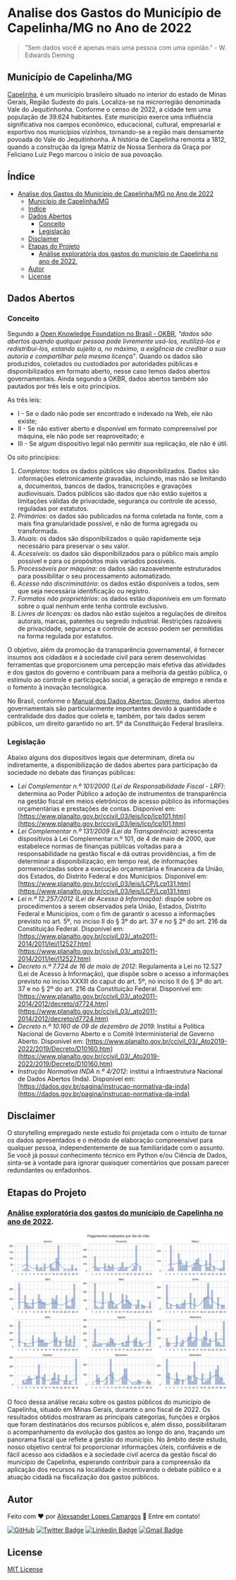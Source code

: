 # Analise dos Gastos do Município de Capelinha/MG no Ano de 2022

> "Sem dados você é apenas mais uma pessoa com uma opinião." - W. Edwards Deming

## Município de Capelinha/MG

[Capelinha](https://pt.wikipedia.org/wiki/Capelinha), é um município brasileiro situado no interior do estado de Minas Gerais, Região Sudeste do país. Localiza-se na microrregião denominada Vale do Jequitinhonha. Conforme o censo de 2022, a cidade tem uma população de 39.624 habitantes. Este município exerce uma influência significativa nos campos econômico, educacional, cultural, empresarial e esportivo nos municípios vizinhos, tornando-se a região mais densamente povoada do Vale do Jequitinhonha. A história de Capelinha remonta a 1812, quando a construção da Igreja Matriz de Nossa Senhora da Graça por Feliciano Luiz Pego marcou o início de sua povoação.

## Índice

- [Analise dos Gastos do Município de Capelinha/MG no Ano de 2022](#analise-dos-gastos-do-município-de-capelinhamg-no-ano-de-2022)
  - [Município de Capelinha/MG](#município-de-capelinhamg)
  - [Índice](#índice)
  - [Dados Abertos](#dados-abertos)
    - [Conceito](#conceito)
    - [Legislação](#legislação)
  - [Disclaimer](#disclaimer)
  - [Etapas do Projeto](#etapas-do-projeto)
    - [Análise exploratória dos gastos do município de Capelinha no ano de 2022.](#análise-exploratória-dos-gastos-do-município-de-capelinha-no-ano-de-2022)
  - [Autor](#autor)
  - [License](#license)

## Dados Abertos

### Conceito
Segundo a [Open Knowledge Foundation no Brasil - OKBR](https://ok.org.br), _“dados são abertos quando qualquer pessoa pode livremente *usá-los*, *reutilizá-los* e *redistribuí-los*, estando sujeito a, no máximo, a exigência de creditar a sua autoria e compartilhar pela mesma licença”_. Quando os dados são produzidos, coletados ou custodiados por autoridades públicas e disponibilizados em formato aberto, nesse caso temos dados abertos governamentais. Ainda segundo a OKBR, dados abertos também são pautados por três leis e oito princípios.

As três leis:
- I - Se o dado não pode ser encontrado e indexado na Web, ele não existe;
- II - Se não estiver aberto e disponível em formato compreensível por máquina, ele não pode ser reaproveitado; e
- III - Se algum dispositivo legal não permitir sua replicação, ele não é útil.

Os oito princípios:
1) *Completos*: todos os dados públicos são disponibilizados. Dados são informações eletronicamente gravadas, incluindo, mas não se limitando a, documentos, bancos de dados, transcrições e gravações audiovisuais. Dados públicos são dados que não estão sujeitos a limitações válidas de privacidade, segurança ou controle de acesso, reguladas por estatutos.
2) *Primários*: os dados são publicados na forma coletada na fonte, com a mais fina granularidade possível, e não de forma agregada ou transformada.
3) *Atuais*: os dados são disponibilizados o quão rapidamente seja necessário para preservar o seu valor.
4) *Acessíveis*: os dados são disponibilizados para o público mais amplo possível e para os propósitos mais variados possíveis.
5) *Processáveis por máquina*: os dados são razoavelmente estruturados para possibilitar o seu processamento automatizado.
6) *Acesso não discriminatório*: os dados estão disponíveis a todos, sem que seja necessária identificação ou registro.
7) *Formatos não proprietários*: os dados estão disponíveis em um formato sobre o qual nenhum ente tenha controle exclusivo.
8) *Livres de licenças*: os dados não estão sujeitos a regulações de direitos autorais, marcas, patentes ou segredo industrial. Restrições razoáveis de privacidade, segurança e controle de acesso podem ser permitidas na forma regulada por estatutos.

O objetivo, além da promoção da transparência governamental, é fornecer insumos aos cidadãos e à sociedade civil para serem desenvolvidas ferramentas que proporcionem uma percepção mais efetiva das atividades e dos gastos do governo e contribuam para a melhoria da gestão pública, o estímulo ao controle e participação social, a geração de emprego e renda e o fomento à inovação tecnológica.

No Brasil, conforme o [Manual dos Dados Abertos: Governo](https://www.w3c.br/pub/Materiais/PublicacoesW3C/Manual_Dados_Abertos_WEB.pdf), dados abertos governamentais são particularmente importantes devido à quantidade e centralidade dos dados que coleta e, também, por tais dados serem públicos, um direito garantido no art. 5º da Constituição Federal brasileira.

### Legislação

Abaixo alguns dos dispositivos legais que determinam, direta ou indiretamente, a disponibilização de dados abertos para participação da sociedade no debate das finanças públicas:
- *Lei Complementar n.º 101/2000 (Lei de Responsabilidade Fiscal - LRF)*: determina ao Poder Público a adoção de instrumentos de transparência na gestão fiscal em meios eletrônicos de acesso público às informações orçamentárias e prestações de contas. Disponível em: [https://www.planalto.gov.br/ccivil_03/leis/lcp/lcp101.htm](https://www.planalto.gov.br/ccivil_03/leis/lcp/lcp101.htm)
- *Lei Complementar n.º 131/2009 (Lei da Transparência)*: acrescenta dispositivos à Lei Complementar n.º 101, de 4 de maio de 2000, que estabelece normas de finanças públicas voltadas para a responsabilidade na gestão fiscal e dá outras providências, a fim de determinar a disponibilização, em tempo real, de informações pormenorizadas sobre a execução orçamentária e financeira da União, dos Estados, do Distrito Federal e dos Municípios. Disponível em: [https://www.planalto.gov.br/ccivil_03/leis/LCP/Lcp131.htm](https://www.planalto.gov.br/ccivil_03/leis/LCP/Lcp131.htm)
- *Lei n.º 12.257/2012 (Lei de Acesso à Informação)*: dispõe sobre os procedimentos a serem observados pela União, Estados, Distrito Federal e Municípios, com o fim de garantir o acesso a informações previsto no art. 5º, no inciso II do § 3º do art. 37 e no § 2º do art. 216 da Constituição Federal. Disponível em: [https://www.planalto.gov.br/ccivil_03/_ato2011-2014/2011/lei/l12527.htm](https://www.planalto.gov.br/ccivil_03/_ato2011-2014/2011/lei/l12527.htm)
- *Decreto n.º 7.724 de 16 de maio de 2012*: Regulamenta a Lei no 12.527 (Lei de Acesso à Informação), que dispõe sobre o acesso a informações previsto no inciso XXXIII do caput do art. 5º, no inciso II do § 3º do art. 37 e no § 2º do art. 216 da Constituição Federal. Disponível em: [https://www.planalto.gov.br/ccivil_03/_ato2011-2014/2012/decreto/d7724.htm](https://www.planalto.gov.br/ccivil_03/_ato2011-2014/2012/decreto/d7724.htm)
- *Decreto n.º 10.160 de 09 de dezembro de 2019*: Institui a Política Nacional de Governo Aberto e o Comitê Interministerial de Governo Aberto. Disponível em: [https://www.planalto.gov.br/ccivil_03/_Ato2019-2022/2019/Decreto/D10160.htm](https://www.planalto.gov.br/ccivil_03/_Ato2019-2022/2019/Decreto/D10160.htm)
- *Instrução Normativa INDA n.º 4/2012*: institui a Infraestrutura Nacional de Dados Abertos (Inda). Disponível em: [https://dados.gov.br/pagina/instrucao-normativa-da-inda](https://dados.gov.br/pagina/instrucao-normativa-da-inda)

## Disclaimer

O storytelling empregado neste estudo foi projetada com o intuito de tornar os dados apresentados e o método de elaboração compreensível para qualquer pessoa, independentemente de sua familiaridade com o assunto. Se você já possui conhecimento técnico em Python e/ou Ciência de Dados, sinta-se à vontade para ignorar quaisquer comentários que possam parecer redundantes ou enfadonhos.

## Etapas do Projeto

### [Análise exploratória dos gastos do município de Capelinha no ano de 2022](analise_exploratoria_pagamentos.ipynb).

![Pagamentos realizados por dia ao longo dos meses](assets/pagamentos_mes.png)

O foco dessa análise recaiu sobre os gastos públicos do município de Capelinha, situado em Minas Gerais, durante o ano fiscal de 2022. Os resultados obtidos mostraram as principais categorias, funções e órgãos que foram destinatários dos recursos públicos e, além disso, possibilitaram o acompanhamento da evolução dos gastos ao longo do ano, traçando um panorama fiscal que reflete a gestão do município. No âmbito deste estudo, nosso objetivo central foi proporcionar informações úteis, confiáveis e de fácil acesso aos cidadãos e à sociedade civil acerca da gestão fiscal do município de Capelinha, esperando contribuir para a compreensão da aplicação dos recursos na localidade e incentivando o debate público e a atuação cidadã na fiscalização dos gastos públicos.

## Autor

Feito com :heart: por [Alexsander Lopes Camargos](https://github.com/alexcamargos) :wave: Entre em contato!

[![GitHub](https://img.shields.io/badge/-AlexCamargos-1ca0f1?style=flat-square&labelColor=1ca0f1&logo=github&logoColor=white&link=https://github.com/alexcamargos)](https://github.com/alexcamargos)
[![Twitter Badge](https://img.shields.io/badge/-@alcamargos-1ca0f1?style=flat-square&labelColor=1ca0f1&logo=twitter&logoColor=white&link=https://twitter.com/alcamargos)](https://twitter.com/alcamargos)
[![Linkedin Badge](https://img.shields.io/badge/-alexcamargos-1ca0f1?style=flat-square&logo=Linkedin&logoColor=white&link=https://www.linkedin.com/in/alexcamargos/)](https://www.linkedin.com/in/alexcamargos/)
[![Gmail Badge](https://img.shields.io/badge/-alcamargos@vivaldi.net-1ca0f1?style=flat-square&labelColor=1ca0f1&logo=Gmail&logoColor=white&link=mailto:alcamargos@vivaldi.net)](mailto:alcamargos@vivaldi.net)

## License

[MIT License](LICENSE)
